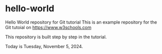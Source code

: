 # hello-world

Hello World repository for Git tutorial
This is an example repository for the Git tutoial on <https://www.w3schools.com>

This repository is built step by step in the tutorial.

Today is Tuesday, November 5, 2024. 
